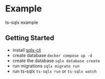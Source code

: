 # Example

ts-sqlx example

## Getting Started

- install [sqlx-cli](https://github.com/launchbadge/sqlx/tree/main/sqlx-cli)
- create database `docker compose up -d`
- create the database `sqlx database create`
- run migrations `sqlx migrate run`
- run ts-sqlx `ts-sqlx run` or `ts-sqlx watch`
